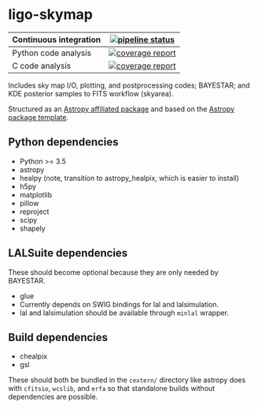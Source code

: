 # ligo-skymap

| Continuous integration | [![pipeline status](https://git.ligo.org/leo-singer/ligo.skymap/badges/master/pipeline.svg)](https://git.ligo.org/leo-singer/ligo.skymap/commits/master) |
| - | - |
| Python code analysis | [![coverage report](https://git.ligo.org/leo-singer/ligo.skymap/badges/master/coverage.svg?job=coverage:py)](https://leo-singer.docs.ligo.org/ligo.skymap/cov/py) |
| C code analysis | [![coverage report](https://git.ligo.org/leo-singer/ligo.skymap/badges/master/coverage.svg?job=coverage:c)](https://leo-singer.docs.ligo.org/ligo.skymap/cov/c) |

Includes sky map I/O, plotting, and postprocessing codes; BAYESTAR; and KDE
posterior samples to FITS workflow (skyarea).

Structured as an [Astropy affiliated package](http://www.astropy.org/affiliated/) and based on the [Astropy package template](https://github.com/astropy/package-template).

## Python dependencies

* Python >= 3.5
* astropy
* healpy (note, transition to astropy_healpix, which is easier to install)
* h5py
* matplotlib
* pillow
* reproject
* scipy
* shapely

## LALSuite dependencies

These should become optional because they are only needed by BAYESTAR.

* glue
* Currently depends on SWIG bindings for lal and lalsimulation.
* lal and lalsimulation should be available through `minlal` wrapper.

## Build dependencies

* chealpix
* gsl

These should both be bundled in the `cextern/` directory like astropy does with
`cfitsio`, `wcslib`, and `erfa` so that standalone builds without dependencies
are possible.
